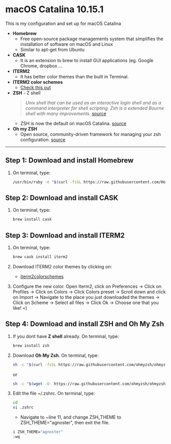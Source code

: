 # macOS Catalina 10.15.1
This is my configuration and set up for macOS Catalina

- **Homebrew**
   * Free open-source package managements system that simplifies the installation of software on macOS and Linux
   * Similar to apt-get from Ubuntu
- **CASK**
  * It is an extension to brew to install GUI applications (eg. Google Chrome, dropbox ...
- **ITERM2** 
  * It has better color themes than the built in Terminal.
- **ITERM2 color schemes**
  * [Check this out](http://iterm2colorschemes.com/)
- **ZSH** - Z shell
  >*Unix shell that can be used as an interactive login shell and as a command interpreter for shell scripting. Zsh is a extended Bourne shell with many improvements.* [source](https://en.wikipedia.org/wiki/Z_shell)
  * ZSH is now the default on macOS Catalina. [source](https://support.apple.com/en-us/HT208050)
- **Oh my ZSH**
  * Open source, community-driven framework for managing your zsh configuration. [source](https://github.com/ohmyzsh/ohmyzsh)



-----------------------------------------------------------------------------------

## Step 1: Download and install Homebrew

1. On terminal, type:

   ```sh
   /usr/bin/ruby -e "$(curl -fsSL https://raw.githubusercontent.com/Homebrew/install/master/install)"
   ```

## Step 2: Download and install CASK

1. On terminal, type:

    ```sh
    brew install cask 
    ````
    
## Step 3: Download and install ITERM2
    
1. On terminal, type:
   
   ```sh
   brew cask install iterm2
   ``` 
2. Download ITERM2 color themes by clicking on:
    * [iterm2colorschemes](https://github.com/mbadolato/iTerm2-Color-Schemes/zipball/master)


3. Configure the new color. Open Iterm2, click on Preferences -> Click on Profiles -> Click on Colors -> Click Colors preset -> Scroll down and click on Import -> Navigate to the place you just downloaded the themes -> Click on Scheme -> Select all files -> Click Ok -> Choose one that you like! =)


## Step 4: Download and install ZSH and Oh My Zsh
    
1. If you dont have **Z shell** already. On terminal, type:
   
   ```sh
   brew install zsh
   ``` 
   
2. Download **Oh My Zsh**. On terminal, type:

    ```sh
    sh -c "$(curl -fsSL https://raw.githubusercontent.com/ohmyzsh/ohmyzsh/master/tools/install.sh)"
    ```
    or
    ```sh
    sh -c "$(wget -O- https://raw.githubusercontent.com/ohmyzsh/ohmyzsh/master/tools/install.sh)"
    ```
3. Edit the file ~/.zshrc. On terminal, type:
    ```sh
    cd
    vi .zshrc
    ```
    - Navigate to ~line 11, and change ZSH_THEME to ZSH_THEME="agnoster", then exit the file.
    ```sh
    i ZSH_THEME="agnoster"
    :wq
    ```


  
    
